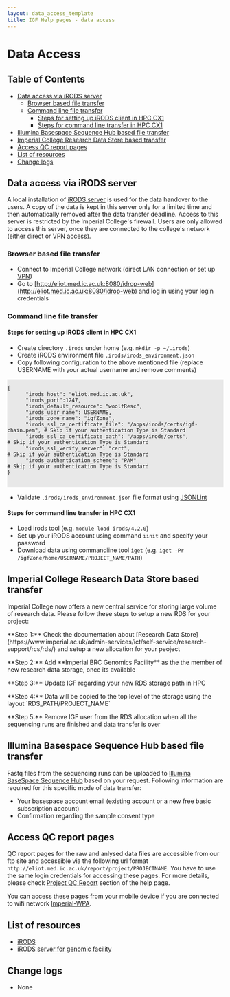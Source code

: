 ```yaml
---
layout: data_access_template
title: IGF Help pages - data access
---
```


# Data Access
## Table of Contents

* [Data access via iRODS server](#data-access-via-irods-server)
  * [Browser based file transfer](#browser-based-file-transfer)
  * [Command line file transfer](#command-line-file-transfer)
    * [Steps for setting up iRODS client in HPC CX1](#steps-for-setting-up-irods-client-in-hpc-cx1)
    * [Steps for command line transfer in HPC CX1](#steps-for-command-line-transfer-in-hpc-cx1)
* [Illumina Basespace Sequence Hub based file transfer](#illumina-basespace-sequence-hub-based-file-transfer)
* [Imperial College Research Data Store based transfer](#imperial-college-research-data-store-based-transfer)
* [Access QC report pages](#access-qc-report-pages)
* [List of resources](#list-of-resources)
* [Change logs](#change-logs)

## Data access via iRODS server

A local installation of [iRODS server](http://eliot.med.ic.ac.uk:8080/idrop-web) is used for the data handover to the users. A copy of the data is kept in this server only for a limited time and then automatically removed after the data transfer deadline. Access to this server is restricted by the Imperial College's firewall. 
Users are only allowed to access this server, once they are connected to the college's network (either direct or VPN access).

### Browser based file transfer

* Connect to Imperial College network (direct LAN connection or set up [VPN](https://www.imperial.ac.uk/admin-services/ict/self-service/connect-communicate/remote-access/method/set-up-vpn/))
* Go to [http://eliot.med.ic.ac.uk:8080/idrop-web](http://eliot.med.ic.ac.uk:8080/idrop-web) and log in using your login credentials

### Command line file transfer

#### Steps for setting up iRODS client in HPC CX1 

* Create directory `.irods` under home (e.g. `mkdir -p ~/.irods`)
* Create iRODS environment file `.irods/irods_environment.json`
* Copy following configuration to the above mentioned file (replace USERNAME with your actual username and remove comments)

<div style="background-color:#E8E8E8">
  <pre><code>
{
      "irods_host": "eliot.med.ic.ac.uk",
      "irods_port":1247,
      "irods_default_resource": "woolfResc",
      "irods_user_name": USERNAME,
      "irods_zone_name": "igfZone", 
      "irods_ssl_ca_certificate_file": "/apps/irods/certs/igf-chain.pem", # Skip if your authentication Type is Standard
      "irods_ssl_ca_certificate_path": "/apps/irods/certs",               # Skip if your authentication Type is Standard    
      "irods_ssl_verify_server": "cert",                                  # Skip if your authentication Type is Standard
      "irods_authentication_scheme": "PAM"                                # Skip if your authentication Type is Standard
}

  </code></pre>
</div>

* Validate `.irods/irods_environment.json` file format using [JSONLint](https://jsonlint.com/)

#### Steps for command line transfer in HPC CX1

* Load irods tool (e.g. `module load irods/4.2.0`)
* Set up your iRODS account using command `iinit` and specify your password
* Download data using commandline tool  `iget` (e.g. `iget -Pr /igfZone/home/USERNAME/PROJECT_NAME/PATH`)


## Imperial College Research Data Store based transfer
Imperial College now offers a new central service for storing large volume of research data. Please follow these steps to setup a new RDS for your project:

  <p>**Step 1:** Check the documentation about [Research Data Store](https://www.imperial.ac.uk/admin-services/ict/self-service/research-support/rcs/rds/) and setup a new allocation for your peoject</p>
  <p>**Step 2:** Add **Imperial BRC Genomics Facility** as the the member of new research data storage, once its available</p>
  <p>**Step 3:** Update IGF regarding your new RDS storage path in HPC</p>
  <p>**Step 4:** Data will be copied to the top level of the storage using the layout `RDS_PATH/PROJECT_NAME`</p>
  <p>**Step 5:** Remove IGF user from the RDS allocation when all the sequencing runs are finished and data transfer is over</p>

## Illumina Basespace Sequence Hub based file transfer
Fastq files from the sequencing runs can be uploaded to [Illumina BaseSpace Sequence Hub](https://www.illumina.com/products/by-type/informatics-products/basespace-sequence-hub.html) based on your request. Following information are required for this specific mode of data transfer:

* Your basespace account email (existing account or a new free basic subscription account)
* Confirmation regarding the sample consent type

## Access QC report pages

QC report pages for the raw and anlysed data files are accessible from our ftp site and accessible via the following url format `http://eliot.med.ic.ac.uk/report/project/PROJECTNAME`. You have to use the same login credentials for accessing these pages. For more details, please check [Project QC Report](qc_report_page.html) section of the help page.

You can access these pages from your mobile device if you are connected to wifi network [Imperial-WPA](https://www.imperial.ac.uk/admin-services/ict/self-service/connect-communicate/wifi-and-networks/access-wifi/).

## List of resources

* [iRODS](https://irods.org/)
* [iRODS server for genomic facility](http://eliot.med.ic.ac.uk:8080/idrop-web)

## Change logs

* None
